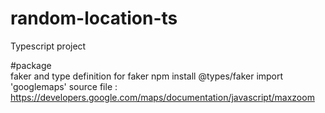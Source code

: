# random-location-ts

Typescript project

#package  
faker and type definition for faker
npm install @types/faker
import 'googlemaps'
source file :
https://developers.google.com/maps/documentation/javascript/maxzoom
